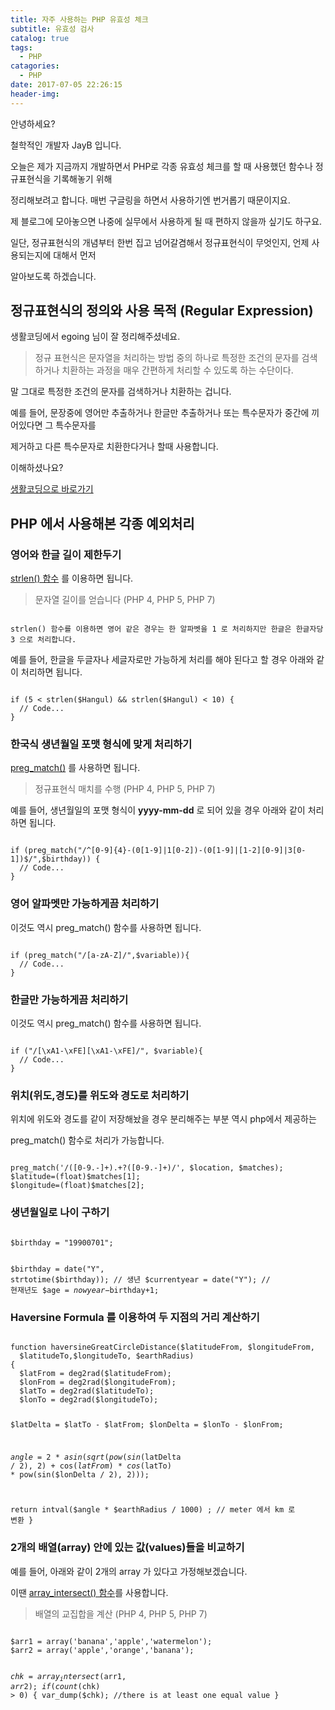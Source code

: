 ```yaml
---
title: 자주 사용하는 PHP 유효성 체크
subtitle: 유효성 검사
catalog: true
tags:
  - PHP
catagories:
  - PHP
date: 2017-07-05 22:26:15
header-img:
---
```



안녕하세요?

철학적인 개발자 JayB 입니다.

오늘은 제가 지금까지 개발하면서 PHP로 각종 유효성 체크를 할 때 사용했던 함수나 정규표현식을 기록해놓기 위해

정리해보려고 합니다. 매번 구글링을 하면서 사용하기엔 번거롭기 때문이지요.

제 블로그에 모아놓으면 나중에 실무에서 사용하게 될 때 편하지 않을까 싶기도 하구요.

일단, 정규표현식의 개념부터 한번 집고 넘어갈겸해서 정규표현식이 무엇인지, 언제 사용되는지에 대해서 먼저

알아보도록 하겠습니다.

## 정규표현식의 정의와 사용 목적 (Regular Expression)

생활코딩에서 egoing 님이 잘 정리해주셨네요.

> 정규 표현식은 문자열을 처리하는 방법 중의 하나로 특정한 조건의 문자를 검색하거나 치환하는 과정을 매우 간편하게
  처리할 수 있도록 하는 수단이다.

말 그대로 특정한 조건의 문자를 검색하거나 치환하는 겁니다.

예를 들어, 문장중에 영어만 추출하거나 한글만 추출하거나 또는 특수문자가 중간에 끼어있다면 그 특수문자를

제거하고 다른 특수문자로 치환한다거나 할때 사용합니다.

이해하셨나요?

[생활코딩으로 바로가기](https://opentutorials.org/module/6/5141)


## PHP 에서 사용해본 각종 예외처리


### 영어와 한글 길이 제한두기

[strlen() 함수](http://php.net/manual/kr/function.strlen.php) 를 이용하면 됩니다.

> 문자열 길이를 얻습니다 (PHP 4, PHP 5, PHP 7)

<code>
strlen() 함수를 이용하면 영어 같은 경우는 한 알파벳을 1 로 처리하지만 한글은 한글자당 3 으로 처리합니다.
</code>

예를 들어, 한글을 두글자나 세글자로만 가능하게 처리를 해야 된다고 할 경우 아래와 같이 처리하면 됩니다.

<code>
if (5 < strlen($Hangul) && strlen($Hangul) < 10) {
  // Code...
}
</code>

### 한국식 생년월일 포맷 형식에 맞게 처리하기

[preg_match()](http://php.net/manual/kr/function.preg-match.php) 를 사용하면 됩니다.

> 정규표현식 매치를 수행 (PHP 4, PHP 5, PHP 7)

예를 들어, 생년월일의 포맷 형식이 **yyyy-mm-dd** 로 되어 있을 경우 아래와 같이 처리하면 됩니다.

<code>
if (preg_match("/^[0-9]{4}-(0[1-9]|1[0-2])-(0[1-9]|[1-2][0-9]|3[0-1])$/",$birthday)) {
  // Code...
}
</code>

### 영어 알파멧만 가능하게끔 처리하기

이것도 역시 preg_match() 함수를 사용하면 됩니다.

<code>
if (preg_match("/[a-zA-Z]/",$variable)){
  // Code...
}
</code>

### 한글만 가능하게끔 처리하기

이것도 역시 preg_match() 함수를 사용하면 됩니다.

<code>
if ("/[\xA1-\xFE][\xA1-\xFE]/", $variable){
  // Code...
}
</code>

### 위치(위도,경도)를 위도와 경도로 처리하기

위치에 위도와 경도를 같이 저장해놨을 경우 분리해주는 부분 역시 php에서 제공하는

preg_match() 함수로 처리가 가능합니다.

<code>
preg_match('/([0-9.-]+).+?([0-9.-]+)/', $location, $matches);
$latitude=(float)$matches[1];
$longitude=(float)$matches[2];
</code>

### 생년월일로 나이 구하기

<code>
$birthday = "19900701";

$birthday = date("Y", strtotime($birthday)); // 생년
$currentyear = date("Y"); // 현재년도
$age = $nowyear-$birthday+1;
</code>

### Haversine Formula 를 이용하여 두 지점의 거리 계산하기

<code>
function haversineGreatCircleDistance($latitudeFrom, $longitudeFrom,
  $latitudeTo,$longitudeTo, $earthRadius)
{
  $latFrom = deg2rad($latitudeFrom);
  $lonFrom = deg2rad($longitudeFrom);
  $latTo = deg2rad($latitudeTo);
  $lonTo = deg2rad($longitudeTo);

  $latDelta = $latTo - $latFrom;
  $lonDelta = $lonTo - $lonFrom;

  $angle = 2 * asin(sqrt(pow(sin($latDelta / 2), 2) +
    cos($latFrom) * cos($latTo) * pow(sin($lonDelta / 2), 2)));

  return intval($angle * $earthRadius / 1000) ; // meter 에서 km 로 변환
}
</code>

### 2개의 배열(array) 안에 있는 값(values)들을 비교하기

예를 들어, 아래와 같이 2개의 array 가 있다고 가정해보겠습니다.

이땐 [array_intersect() 함수](http://php.net/manual/kr/function.array-intersect.php )를 사용합니다.

> 배열의 교집합을 계산  (PHP 4, PHP 5, PHP 7)

<code>
$arr1 = array('banana','apple','watermelon');
$arr2 = array('apple','orange','banana');


$chk = array_intersect($arr1, $arr2);
if (count($chk) > 0) {
    var_dump($chk);
    //there is at least one equal value
}
</code>
